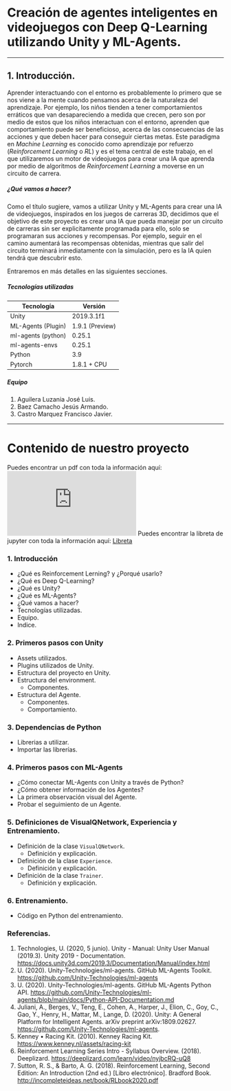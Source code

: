 # Creación de agentes inteligentes en videojuegos con Deep Q-Learning utilizando Unity y ML-Agents.
---

## 1. Introducción.
Aprender interactuando con el entorno es probablemente lo primero que se nos viene a la mente cuando pensamos acerca de la naturaleza del aprendizaje. Por ejemplo, los niños tienden a tener comportamientos erráticos que van desapareciendo a medida que crecen, pero son por medio de estos que los niños interactuan con el entorno, aprenden que comportamiento puede ser beneficioso, acerca de las consecuencias de las acciones y que deben hacer para conseguir ciertas metas. Este paradigma en *Machine Learning* es conocido como aprendizaje por refuerzo (*Reinforcement Learning* o *RL*) y es el tema central de este trabajo, en el que utilizaremos un motor de videojuegos para crear una IA que aprenda por medio de algoritmos de *Reinforcement Learning* a moverse en un circuito de carrera.

##### ¿Qué vamos a hacer?
Como el título sugiere, vamos a utilizar Unity y ML-Agents para crear una IA de videojuegos, inspirados en los juegos de carreras 3D, decidimos que el objetivo de este proyecto es crear una IA que pueda manejar por un circuito de carreras sin ser explicitamente programada para ello, solo se programaran sus acciones y recompensas. Por ejemplo, seguir en el camino aumentará las recompensas obtenidas, mientras que salir del circuito terminará inmediatamente con la simulación, pero es la IA quien tendrá que descubrir esto.

Entraremos en más detalles en las siguientes secciones.

##### Tecnologías utilizadas
| Tecnología         | Versión         |
|--------------------|-----------------|
| Unity              | 2019.3.1f1      |
| ML-Agents (Plugin) | 1.9.1 (Preview) |
| ml-agents (python) | 0.25.1          |
| ml-agents-envs     | 0.25.1          |
| Python             | 3.9             |
| Pytorch            | 1.8.1 + CPU     |

##### Equipo
1. Aguilera Luzania José Luis.
2. Baez Camacho Jesús Armando.
3. Castro Marquez Francisco Javier.

---
# Contenido de nuestro proyecto
Puedes encontrar un pdf con toda la información aquí: ![PDF](https://github.com/jabc300/Deep-Q-Learning-with-Unity-and-Pytorch/blob/main/Contenido%20del%20proyecto.pdf)
Puedes encontrar la libreta de jupyter con toda la información aquí: [Libreta](https://github.com/jabc300/Deep-Q-Learning-with-Unity-and-Pytorch/tree/main/Jupyter-NoteBook)


### 1. Introducción
 - ¿Qué es Reinforcement Lerning? y ¿Porqué usarlo?
 - ¿Qué es Deep Q-Learning?
 - ¿Qué es Unity?
 - ¿Qué es ML-Agents?
 - ¿Qué vamos a hacer?
 - Tecnologías utilizadas.
 - Equipo.
 - Indice.

### 2. Primeros pasos con Unity
- Assets utilizados.
- Plugins utilizados de Unity.
- Estructura del proyecto en Unity.
- Estructura del environment.
	- Componentes.
- Estructura del Agente.
	- Componentes.
	- Comportamiento.

### 3. Dependencias de Python
- Librerias a utilizar.
- Importar las librerías.

### 4. Primeros pasos con ML-Agents
- ¿Cómo conectar ML-Agents con Unity a través de Python?
- ¿Cómo obtener información de los Agentes?
- La primera observación visual del Agente.
- Probar el seguimiento de un Agente.

### 5. Definiciones de VisualQNetwork, Experiencia y Entrenamiento.
- Definición de la clase ```VisualQNetwork```.
	- Definición y explicación.
- Definición de la clase ``Experience``.
	- Definición y explicación.
- Definición de la clase ``Trainer``.
	- Definición y explicación.

### 6. Entrenamiento.
- Código en Python del entrenamiento.

### Referencias.
1. Technologies, U. (2020, 5 junio). Unity - Manual: Unity User Manual (2019.3). Unity 2019 - Documentation. https://docs.unity3d.com/2019.3/Documentation/Manual/index.html
2. U. (2020). Unity-Technologies/ml-agents. GitHub ML-Agents Toolkit. https://github.com/Unity-Technologies/ml-agents
3. U. (2020). Unity-Technologies/ml-agents. GitHub ML-Agents Python API. https://github.com/Unity-Technologies/ml-agents/blob/main/docs/Python-API-Documentation.md
4. Juliani, A., Berges, V., Teng, E., Cohen, A., Harper, J., Elion, C., Goy, C., Gao, Y., Henry, H., Mattar, M., Lange, D. (2020). Unity: A General Platform for Intelligent Agents. arXiv preprint arXiv:1809.02627. https://github.com/Unity-Technologies/ml-agents.
5. Kenney • Racing Kit. (2010). Kenney Racing Kit. https://www.kenney.nl/assets/racing-kit
6. Reinforcement Learning Series Intro - Syllabus Overview. (2018). Deeplizard. https://deeplizard.com/learn/video/nyjbcRQ-uQ8
7. Sutton, R. S., & Barto, A. G. (2018). Reinforcement Learning, Second Edition: An Introduction (2nd ed.) [Libro electrónico]. Bradford Book. http://incompleteideas.net/book/RLbook2020.pdf
